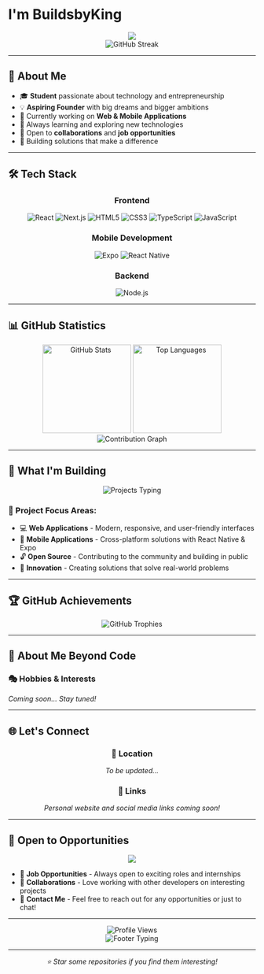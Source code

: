 # I'm BuildsbyKing

<div align="center">
  <img src="https://readme-typing-svg.demolab.com?font=Fira+Code&size=28&duration=3000&pause=1000&color=00D4FF&center=true&vCenter=true&multiline=true&width=600&height=100&lines=Student+%7C+Aspiring+Founder;"Typing SVG" />
</div>

<div align="center">
  <img src="https://github-readme-streak-stats.herokuapp.com/?user=imoukhs&theme=tokyonight&hide_border=true" alt="GitHub Streak" />
</div>

---

## 🚀 About Me

- 🎓 **Student** passionate about technology and entrepreneurship
- 💡 **Aspiring Founder** with big dreams and bigger ambitions
- 🔭 Currently working on **Web & Mobile Applications**
- 🌱 Always learning and exploring new technologies
- 👯 Open to **collaborations** and **job opportunities**
- 🎯 Building solutions that make a difference

---

## 🛠️ Tech Stack

<div align="center">
  
### Frontend
![React](https://img.shields.io/badge/React-20232A?style=for-the-badge&logo=react&logoColor=61DAFB)
![Next.js](https://img.shields.io/badge/Next.js-000000?style=for-the-badge&logo=next.js&logoColor=white)
![HTML5](https://img.shields.io/badge/HTML5-E34F26?style=for-the-badge&logo=html5&logoColor=white)
![CSS3](https://img.shields.io/badge/CSS3-1572B6?style=for-the-badge&logo=css3&logoColor=white)
![TypeScript](https://img.shields.io/badge/TypeScript-007ACC?style=for-the-badge&logo=typescript&logoColor=white)
![JavaScript](https://img.shields.io/badge/JavaScript-F7DF1E?style=for-the-badge&logo=javascript&logoColor=black)

### Mobile Development
![Expo](https://img.shields.io/badge/Expo-000020?style=for-the-badge&logo=expo&logoColor=white)
![React Native](https://img.shields.io/badge/React_Native-20232A?style=for-the-badge&logo=react&logoColor=61DAFB)

### Backend
![Node.js](https://img.shields.io/badge/Node.js-339933?style=for-the-badge&logo=node.js&logoColor=white)

</div>

---

## 📊 GitHub Statistics

<div align="center">
  <img height="180em" src="https://github-readme-stats.vercel.app/api?username=imoukhs&show_icons=true&theme=tokyonight&hide_border=true&count_private=true" alt="GitHub Stats" />
  <img height="180em" src="https://github-readme-stats.vercel.app/api/top-langs/?username=imoukhs&layout=compact&theme=tokyonight&hide_border=true" alt="Top Languages" />
</div>

<div align="center">
  <img src="https://github-readme-activity-graph.vercel.app/graph?username=imoukhs&theme=tokyo-night&hide_border=true&area=true" alt="Contribution Graph" />
</div>

---

## 🎯 What I'm Building

<div align="center">
  <img src="https://readme-typing-svg.demolab.com?font=Fira+Code&size=18&duration=2000&pause=500&color=F75C7E&center=true&vCenter=true&width=500&lines=Web+Applications;Mobile+Applications;Open+Source+Projects;Innovative+Solutions" alt="Projects Typing" />
</div>

### 🌟 Project Focus Areas:
- 💻 **Web Applications** - Modern, responsive, and user-friendly interfaces
- 📱 **Mobile Applications** - Cross-platform solutions with React Native & Expo
- 🔓 **Open Source** - Contributing to the community and building in public
- 🚀 **Innovation** - Creating solutions that solve real-world problems

---

## 🏆 GitHub Achievements

<div align="center">
  <img src="https://github-profile-trophy.vercel.app/?username=imoukhs&theme=tokyonight&no-frame=true&row=1&column=7" alt="GitHub Trophies" />
</div>

---

## 🎨 About Me Beyond Code

<!-- 🎯 TODO: Add your hobbies and interests here -->
### 🎭 Hobbies & Interests
*Coming soon... Stay tuned!*

---

## 🌐 Let's Connect

<!-- 🎯 TODO: Add your social media and website links here -->
<div align="center">
  
### 📍 Location
*To be updated...*

### 🔗 Links
*Personal website and social media links coming soon!*

</div>

---

## 💼 Open to Opportunities

<div align="center">
  <img src="https://readme-typing-svg.demolab.com?font=Fira+Code&size=20&duration=3000&pause=1000&color=00FF87&center=true&vCenter=true&width=600&lines=💼+Open+to+Job+Opportunities;🤝+Available+for+Collaborations;🚀+Let's+Build+Something+Amazing!" />
</div>

- 💼 **Job Opportunities** - Always open to exciting roles and internships
- 🤝 **Collaborations** - Love working with other developers on interesting projects
- 📧 **Contact Me** - Feel free to reach out for any opportunities or just to chat!

---

<div align="center">
  <img src="https://komarev.com/ghpvc/?username=imoukhs&color=blueviolet&style=for-the-badge" alt="Profile Views" />
</div>

<div align="center">
  <img src="https://readme-typing-svg.demolab.com?font=Fira+Code&size=16&duration=4000&pause=1000&color=FFD700&center=true&vCenter=true&width=500&lines=Thanks+for+visiting+my+profile!;Let's+connect+and+build+amazing+things+together!;Always+learning%2C+always+building!" alt="Footer Typing" />
</div>

---

<div align="center">
  <i>⭐ Star some repositories if you find them interesting!</i>
</div>
